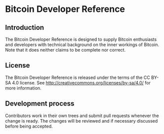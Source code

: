 Bitcoin Developer Reference
============

Introduction
------------

The Bitcoin Developer Reference is designed to supply Bitcoin enthusiasts
and developers with technical background on the inner workings of Bitcoin.
Note that it does neither claims to be complete nor correct.


License
------------

The Bitcoin Developer Reference is released under the terms of the CC BY-SA 4.0 license. See http://creativecommons.org/licenses/by-sa/4.0/ for more information.


Development process
-------------------

Contributors work in their own trees and submit pull requests whenever the change is ready. The changes will be reviewed and if necessary discussed before being accepted.
